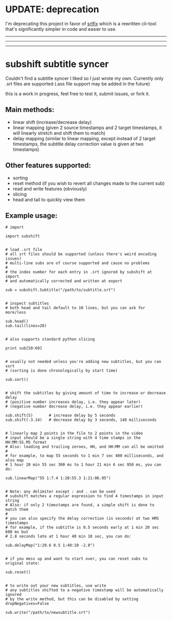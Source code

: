 # UPDATE: deprecation

I'm deprecating this project in favor of [srtfix](https://github.com/bwu62/srtfix) which is a rewritten cli-tool that's significantly simpler in code and easier to use.

---

---

---

# subshift subtitle syncer

Couldn't find a subtitle syncer I liked so I just wrote my own. Currently only .srt files are supported (.ass file support may be added in the future)

this is a work in progress, feel free to test it, submit issues, or fork it.

## Main methods:

 - linear shift (increase/decrease delay)
 - linear mapping (given 2 source timestamps and 2 target timestamps, it will linearly stretch and shift them to match)
 - delay mapping (similar to linear mapping, except instead of 2 target timestamps, the subtitle delay correction value is given at two timestamps)

## Other features supported:
 - sorting
 - reset method (if you wish to revert all changes made to the current sub)
 - read and write features (obviously)
 - slicing
 - head and tail to quickly view them

## Example usage:

```
# import

import subshift


# load .srt file
# all srt files should be supported (unless there's weird encoding issues)
# multi-line subs are of course supported and cause no problems
# 
# the index number for each entry in .srt ignored by subshift at import
# and automatically corrected and written at export

sub = subshift.Subtitle("/path/to/subtitle.srt")


# inspect subtitles
# both head and tail default to 10 lines, but you can ask for more/less

sub.head()
sub.tail(lines=20)


# also supports standard python slicing

print sub[50:60]


# usually not needed unless you're adding new subtitles, but you can sort
# (sorting is done chronologically by start time)

sub.sort()


# shift the subtitles by giving amount of time to increase or decrease delay
# (positive number increases delay, i.e. they appear later)
# (negative number decrease delay, i.e. they appear earlier)

sub.shift(5)       # increase delay by 5 seconds
sub.shift(-3.14)   # decrease delay by 3 seconds, 140 milliseconds


# linearly map 2 points in the file to 2 points in the video
# input should be a single string with 4 time stamps in the HH:MM:SS.MS format
# Also: leading and trailing zeroes, HH, and HH:MM can all be omitted
# 
# for example, to map 55 seconds to 1 min 7 sec 400 milliseconds, and also map
# 1 hour 20 min 55 sec 300 ms to 1 hour 21 min 6 sec 950 ms, you can do:

sub.linearMap("55 1:7.4 1:20:55.3 1:21:06.95")


# Note: any delimiter except : and . can be used
# subshift matches a regular expression to find 4 timestamps in input string
# Also: if only 2 timestamps are found, a simple shift is done to match them
# 
# you can also specify the delay correction (in seconds) at two HMS timestamps
# for example, if the subtitle is 0.5 seconds early at 1 min 20 sec 600 ms but
# 2.8 seconds late at 1 hour 40 min 10 sec, you can do:

sub.delayMap("1:20.6 0.5 1:40:10 -2.8")


# if you mess up and want to start over, you can reset subs to original state:

sub.reset()


# to write out your new subtitles, use write
# any subtitles shifted to a negative timestamp will be automatically ignored
# by the write method, but this can be disabled by setting dropNegatives=False

sub.write("/path/to/newsubtitle.srt")

```
